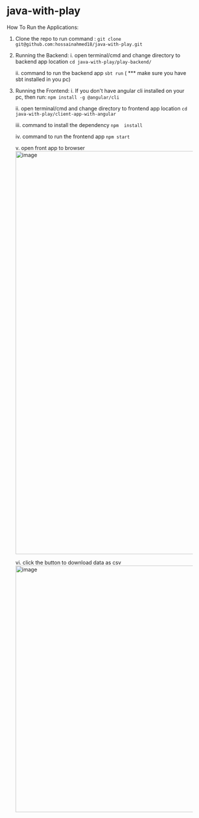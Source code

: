# java-with-play


How To Run the Applications:
1. Clone the repo to run command  : 
    ```git clone git@github.com:hossainahmed18/java-with-play.git``` 

2. Running the Backend:
   i.   open terminal/cmd and change directory to backend app location
        ```cd java-with-play/play-backend/```

   ii.  command to run the backend app
        ```sbt run```
        ( *** make sure you have sbt installed in you pc)

3. Running the Frontend:
   i.   If you don't have angular cli installed on your pc, then run:
        ```npm install -g @angular/cli```

   ii.   open terminal/cmd and change directory to frontend app location
        ```cd java-with-play/client-app-with-angular```

   iii.  command to install the dependency
        ```npm  install```
        
   iv. command to run the frontend app
        ```npm start```

   v. open front app to browser  <img width="1092" alt="image" src="https://github.com/hossainahmed18/java-with-play/assets/43014424/a9030e65-63f3-46fd-ac97-2f4fa299341c">

   vi. click the button to download data as csv <img width="668" alt="image" src="https://github.com/hossainahmed18/java-with-play/assets/43014424/f4133020-ff72-4a39-b551-64441e690006">

